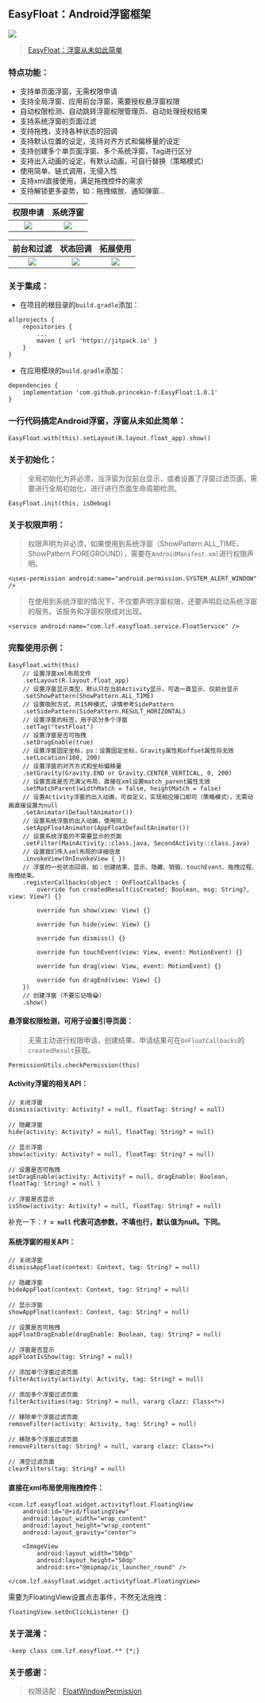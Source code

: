 ## EasyFloat：Android浮窗框架
[![](https://jitpack.io/v/princekin-f/EasyFloat.svg)](https://jitpack.io/#princekin-f/EasyFloat)
> [EasyFloat：浮窗从未如此简单](https://www.jianshu.com/p/7d1a7c82094a)

### 特点功能：
- 支持单页面浮窗，无需权限申请
- 支持全局浮窗、应用前台浮窗，需要授权悬浮窗权限
- 自动权限检测、自动跳转浮窗权限管理页、自动处理授权结果
- 支持系统浮窗的页面过滤
- 支持拖拽，支持各种状态的回调
- 支持默认位置的设定，支持对齐方式和偏移量的设定
- 支持创建多个单页面浮窗、多个系统浮窗，Tag进行区分
- 支持出入动画的设定，有默认动画，可自行替换（策略模式）
- 使用简单、链式调用，无侵入性
- 支持xml直接使用，满足拖拽控件的需求
- 支持解锁更多姿势，如：拖拽缩放、通知弹窗...


|权限申请|系统浮窗|
|:---:|:---:|
|![](https://github.com/princekin-f/EasyFloat/blob/master/gif/%E6%9D%83%E9%99%90%E7%94%B3%E8%AF%B7.gif)|![](https://github.com/princekin-f/EasyFloat/blob/master/gif/%E7%B3%BB%E7%BB%9F%E6%B5%AE%E7%AA%97.gif)|

|前台和过滤|状态回调|拓展使用|
|:---:|:---:|:---:|
|![](https://github.com/princekin-f/EasyFloat/blob/master/gif/%E6%B5%AE%E7%AA%97%E7%BC%A9%E6%94%BE.gif)|![](https://github.com/princekin-f/EasyFloat/blob/master/gif/%E6%B5%AE%E7%AA%97Callbacks.gif)|![](https://github.com/princekin-f/EasyFloat/blob/master/gif/dialog%E5%92%8Cxml%E4%BD%BF%E7%94%A8.gif)|

### 关于集成：
- 在项目的根目录的`build.gradle`添加：
```
allprojects {
    repositories {
		...
		maven { url 'https://jitpack.io' }
	}
}
```
- 在应用模块的`build.gradle`添加：
```
dependencies {
    implementation 'com.github.princekin-f:EasyFloat:1.0.1'
}
```

### 一行代码搞定Android浮窗，浮窗从未如此简单：
```
EasyFloat.with(this).setLayout(R.layout.float_app).show()
```

### 关于初始化：
> 全局初始化为非必须，当浮窗为仅前台显示，或者设置了浮窗过滤页面，需要进行全局初始化，进行进行页面生命周期检测。
```
EasyFloat.init(this, isDebug)
```

### 关于权限声明：
> 权限声明为非必须，如果使用到系统浮窗（ShowPattern.ALL_TIME、ShowPattern.FOREGROUND），需要在`AndroidManifest.xml`进行权限声明。
```
<uses-permission android:name="android.permission.SYSTEM_ALERT_WINDOW" />
```
> 在使用到系统浮窗的情况下，不仅要声明浮窗权限，还要声明启动系统浮窗的服务。该服务和浮窗权限成对出现。
```
<service android:name="com.lzf.easyfloat.service.FloatService" />
```

### 完整使用示例：
```
EasyFloat.with(this)
    // 设置浮窗xml布局文件
    .setLayout(R.layout.float_app)
    // 设置浮窗显示类型，默认只在当前Activity显示，可选一直显示、仅前台显示
    .setShowPattern(ShowPattern.ALL_TIME)
    // 设置吸附方式，共15种模式，详情参考SidePattern
    .setSidePattern(SidePattern.RESULT_HORIZONTAL)
    // 设置浮窗的标签，用于区分多个浮窗
    .setTag("testFloat")
    // 设置浮窗是否可拖拽
    .setDragEnable(true)
    // 设置浮窗固定坐标，ps：设置固定坐标，Gravity属性和offset属性将无效
    .setLocation(100, 200)
    // 设置浮窗的对齐方式和坐标偏移量
    .setGravity(Gravity.END or Gravity.CENTER_VERTICAL, 0, 200)
    // 设置宽高是否充满父布局，直接在xml设置match_parent属性无效
    .setMatchParent(widthMatch = false, heightMatch = false)
    // 设置Activity浮窗的出入动画，可自定义，实现相应接口即可（策略模式），无需动画直接设置为null
    .setAnimator(DefaultAnimator())
    // 设置系统浮窗的出入动画，使用同上
    .setAppFloatAnimator(AppFloatDefaultAnimator())
    // 设置系统浮窗的不需要显示的页面
    .setFilter(MainActivity::class.java, SecondActivity::class.java)
    // 设置我们传入xml布局的详细信息
    .invokeView(OnInvokeView { })
    // 浮窗的一些状态回调，如：创建结果、显示、隐藏、销毁、touchEvent、拖拽过程、拖拽结束。
    .registerCallbacks(object : OnFloatCallbacks {
        override fun createdResult(isCreated: Boolean, msg: String?, view: View?) {}

        override fun show(view: View) {}

        override fun hide(view: View) {}

        override fun dismiss() {}

        override fun touchEvent(view: View, event: MotionEvent) {}

        override fun drag(view: View, event: MotionEvent) {}

        override fun dragEnd(view: View) {}
    })
    // 创建浮窗（不要忘记哦😂）
    .show()
```

#### 悬浮窗权限检测，可用于设置引导页面：
> 无需主动进行权限申请，创建结果、申请结果可在`OnFloatCallbacks`的`createdResult`获取。
```
PermissionUtils.checkPermission(this)
```

#### Activity浮窗的相关API：
```
// 关闭浮窗
dismiss(activity: Activity? = null, floatTag: String? = null)

// 隐藏浮窗
hide(activity: Activity? = null, floatTag: String? = null)

// 显示浮窗
show(activity: Activity? = null, floatTag: String? = null)

// 设置是否可拖拽
setDragEnable(activity: Activity? = null, dragEnable: Boolean, floatTag: String? = null )

// 浮窗是否显示
isShow(activity: Activity? = null, floatTag: String? = null)
```

补充一下：**`? = null` 代表可选参数，不填也行，默认值为null。下同。**

#### 系统浮窗的相关API：
```
// 关闭浮窗
dismissAppFloat(context: Context, tag: String? = null)

// 隐藏浮窗
hideAppFloat(context: Context, tag: String? = null)

// 显示浮窗
showAppFloat(context: Context, tag: String? = null)

// 设置是否可拖拽
appFloatDragEnable(dragEnable: Boolean, tag: String? = null)

// 浮窗是否显示
appFloatIsShow(tag: String? = null)

// 添加单个浮窗过滤页面
filterActivity(activity: Activity, tag: String? = null)

// 添加多个浮窗过滤页面
filterActivities(tag: String? = null, vararg clazz: Class<*>)

// 移除单个浮窗过滤页面
removeFilter(activity: Activity, tag: String? = null)

// 移除多个浮窗过滤页面
removeFilters(tag: String? = null, vararg clazz: Class<*>)

// 清空过滤页面
clearFilters(tag: String? = null)
```

#### 直接在xml布局使用拖拽控件：
```
<com.lzf.easyfloat.widget.activityfloat.FloatingView
    android:id="@+id/floatingView"
    android:layout_width="wrap_content"
    android:layout_height="wrap_content"
    android:layout_gravity="center">

    <ImageView
        android:layout_width="50dp"
        android:layout_height="50dp"
        android:src="@mipmap/ic_launcher_round" />

</com.lzf.easyfloat.widget.activityfloat.FloatingView>
```
需要为FloatingView设置点击事件，不然无法拖拽：
```
floatingView.setOnClickListener {}
```

### 关于混淆：
```
-keep class com.lzf.easyfloat.** {*;}
```

### 关于感谢：
> 权限适配：[FloatWindowPermission](https://github.com/zhaozepeng/FloatWindowPermission)
